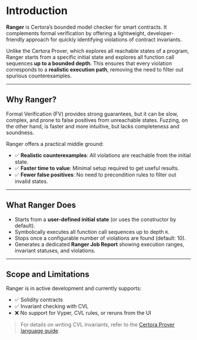 # Introduction

**Ranger** is Certora’s bounded model checker for smart contracts. It complements formal verification by offering a lightweight, developer-friendly approach for quickly identifying violations of contract invariants.

Unlike the Certora Prover, which explores all reachable states of a program, Ranger starts from a specific initial state and explores all function call sequences **up to a bounded depth**. This ensures that every violation corresponds to a **realistic execution path**, removing the need to filter out spurious counterexamples.

---

## Why Ranger?

Formal Verification (FV) provides strong guarantees, but it can be slow, complex, and prone to false positives from unreachable states. Fuzzing, on the other hand, is faster and more intuitive, but lacks completeness and soundness.

Ranger offers a practical middle ground:

- ✅ **Realistic counterexamples**: All violations are reachable from the initial state.
- ✅ **Faster time to value**: Minimal setup required to get useful results.
- ✅ **Fewer false positives**: No need to precondition rules to filter out invalid states.

---

## What Ranger Does

- Starts from a **user-defined initial state** (or uses the constructor by default).
- Symbolically executes all function call sequences up to depth `K`.
- Stops once a configurable number of violations are found (default: 10).
- Generates a dedicated **Ranger Job Report** showing execution ranges, invariant statuses, and violations.

---

## Scope and Limitations

Ranger is in active development and currently supports:

- ✅ Solidity contracts
- ✅ Invariant checking with CVL
- ❌ No support for Vyper, CVL rules, or reruns from the UI

> For details on writing CVL invariants, refer to the [Certora Prover language guide](https://docs.certora.com/en/latest/docs/cvl/index.html).
